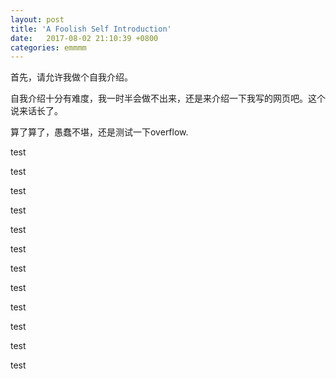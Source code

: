 ```yaml
---
layout: post
title: 'A Foolish Self Introduction'
date:   2017-08-02 21:10:39 +0800
categories: emmmm
---
```


首先，请允许我做个自我介绍。

自我介绍十分有难度，我一时半会做不出来，还是来介绍一下我写的网页吧。这个说来话长了。

算了算了，愚蠢不堪，还是测试一下overflow.

test

test

test

test

test

test

test

test

test

test

test

test
